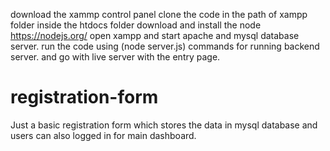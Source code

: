 
download the xammp control panel
clone the code in the path of xampp folder inside the htdocs folder
download and install the node  https://nodejs.org/
open xampp and start apache and mysql database server.
run the code using (node server.js) commands for running backend server.
and go with live server with the entry page.

# registration-form
Just a basic registration form which stores the data in mysql database and users can also logged in for main dashboard.

